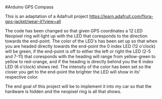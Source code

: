 #Arduino GPS Compass

This is an adaptation of a Adafruit project https://learn.adafruit.com/flora-gps-jacket/wear-it?view=all

The code has been changed so that given GPS coordinates a 12 LED Neopixel ring will light up with the LED that coresponds to the direction towards the end-point. The color of the LED's has been set up so that when you are headed directly towards the end-point the 0 index LED (12 o'clock) will be green, if the end-point is off to either the left or right the LED (2-5 and 7-11) that coresponds with the heading will range from yellow-green to yellow to red-orange, and if the heading is directly behind you the 6 index LED (6 o'clock) shows red. The intensity of the color has been set so the closer you get to the end-point the brighter the LED will show in its' respective color.

The end goal of this project will be to implement it into my car so that the hardware is hidden and the neopixel ring is all that shows.
